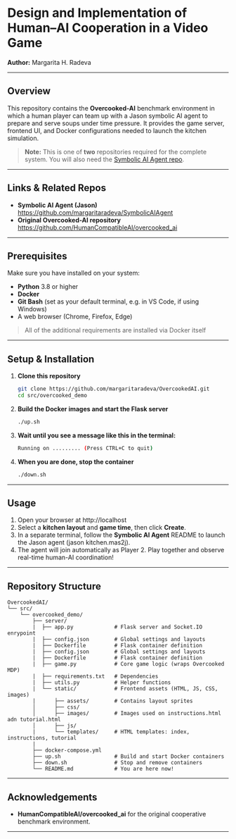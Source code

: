 # Design and Implementation of Human–AI Cooperation in a Video Game

**Author:** Margarita H. Radeva 

---

## Overview  
This repository contains the **Overcooked-AI** benchmark environment in which a human player can team up with a Jason symbolic AI agent to prepare and serve soups under time pressure. It provides the game server, frontend UI, and Docker configurations needed to launch the kitchen simulation.

> **Note:** This is one of **two** repositories required for the complete system. You will also need the [Symbolic AI Agent repo](https://github.com/margaritaradeva/SymbolicAIAgent).

---

## Links & Related Repos

- **Symbolic AI Agent (Jason)**  
  https://github.com/margaritaradeva/SymbolicAIAgent  
- **Original Overcooked-AI repository**  
  https://github.com/HumanCompatibleAI/overcooked_ai  

---

## Prerequisites

Make sure you have installed on your system:

- **Python** 3.8 or higher  
- **Docker**
- **Git Bash** (set as your default terminal, e.g. in VS Code, if using Windows)
- A web browser (Chrome, Firefox, Edge)  

> All of the additional requirements are installed via Docker itself

---

## Setup & Installation

1. **Clone this repository**  
   ```bash
   git clone https://github.com/margaritaradeva/OvercookedAI.git
   cd src/overcooked_demo
   ```
2. **Build the Docker images and start the Flask server**
   ```bash
   ./up.sh
   ```
3. **Wait until you see a message like this in the terminal:**
   ```bash
   Running on ......... (Press CTRL+C to quit)
   ```
4. **When you are done, stop the container**
   ```bash
   ./down.sh
   ```

---

## Usage
1. Open your browser at http://localhost
2. Select a **kitchen layout** and **game time**, then click **Create**.
3. In a separate terminal, follow the **Symbolic AI Agent** README to launch the Jason agent (jason kitchen.mas2j).
4. The agent will join automatically as Player 2. Play together and observe real-time human-AI coordination!

---

## Repository Structure
```plaintext
OvercookedAI/
└── src/
    └── overcooked_demo/
        ├── server/
        |  ├── app.py             # Flask server and Socket.IO enrypoint
        |  ├── config.json        # Global settings and layouts
        |  ├── Dockerfile         # Flask container definition
        |  ├── config.json        # Global settings and layouts
        |  ├── Dockerfile         # Flask container definition
        |  ├── game.py            # Core game logic (wraps Overcooked MDP)
        |  ├── requirements.txt   # Dependencies
        |  ├── utils.py           # Helper functions
        |  └── static/            # Frontend assets (HTML, JS, CSS, images)
        |      ├── assets/        # Contains layout sprites
        │      ├── css/           
        │      ├── images/        # Images used on instructions.html adn tutorial.html
        │      ├── js/
        |      └── templates/     # HTML templates: index, instructions, tutorial
        |  
        ├── docker-compose.yml 
        ├── up.sh                 # Build and start Docker containers
        ├── down.sh               # Stop and remove containers
        └── README.md             # You are here now!
```

---

## Acknowledgements

- **HumanCompatibleAI/overcooked_ai** for the original cooperative benchmark environment.

---